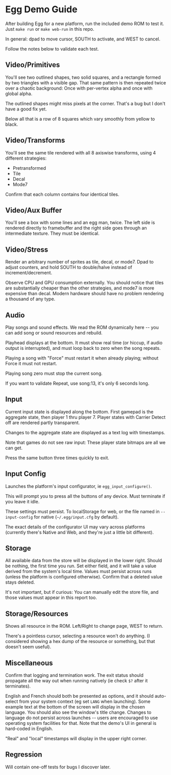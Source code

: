 # Egg Demo Guide

After building Egg for a new platform, run the included demo ROM to test it.
Just `make run` or `make web-run` in this repo.

In general: dpad to move cursor, SOUTH to activate, and WEST to cancel.

Follow the notes below to validate each test.

## Video/Primitives

You'll see two outlined shapes, two solid squares, and a rectangle formed by two triangles with a visible gap.
That same pattern is then repeated twice over a chaotic background: Once with per-vertex alpha and once with global alpha.

The outlined shapes might miss pixels at the corner. That's a bug but I don't have a good fix yet.

Below all that is a row of 8 squares which vary smoothly from yellow to black.

## Video/Transforms

You'll see the same tile rendered with all 8 axiswise transforms, using 4 different strategies:
- Pretransformed
- Tile
- Decal
- Mode7

Confirm that each column contains four identical tiles.

## Video/Aux Buffer

You'll see a box with some lines and an egg man, twice.
The left side is rendered directly to framebuffer and the right side goes through an intermediate texture.
They must be identical.

## Video/Stress

Render an arbitrary number of sprites as tile, decal, or mode7.
Dpad to adjust counters, and hold SOUTH to double/halve instead of increment/decrement.

Observe CPU and GPU consumption externally.
You should notice that tiles are substantially cheaper than the other strategies, and mode7 is more expensive than decal.
Modern hardware should have no problem rendering a thousand of any type.

## Audio

Play songs and sound effects.
We read the ROM dynamically here -- you can add song or sound resources and rebuild.

Playhead displays at the bottom. It must show real time (or hiccup, if audio output is interrupted), and must loop back to zero when the song repeats.

Playing a song with "Force" must restart it when already playing; without Force it must not restart.

Playing song zero must stop the current song.

If you want to validate Repeat, use song:13, it's only 6 seconds long.

## Input

Current input state is displayed along the bottom.
First gamepad is the aggregate state, then player 1 thru player 7.
Player states with Carrier Detect off are rendered partly transparent.

Changes to the aggregate state are displayed as a text log with timestamps.

Note that games do not see raw input: These player state bitmaps are all we can get.

Press the same button three times quickly to exit.

## Input Config

Launches the platform's input configurator, ie `egg_input_configure()`.

This will prompt you to press all the buttons of any device.
Must terminate if you leave it idle.

These settings must persist. To localStorage for web, or the file named in `--input-config` for native (`~/.egg/input.cfg` by default).

The exact details of the configurator UI may vary across platforms (currently there's Native and Web, and they're just a little bit different).

## Storage

All available data from the store will be displayed in the lower right.
Should be nothing, the first time you run.
Set either field, and it will take a value derived from the system's local time.
Values must persist across runs (unless the platform is configured otherwise).
Confirm that a deleted value stays deleted.

It's not important, but if curious: You can manually edit the store file, and those values must appear in this report too.

## Storage/Resources

Shows all resource in the ROM.
Left/Right to change page, WEST to return.

There's a pointless cursor, selecting a resource won't do anything.
(I considered showing a hex dump of the resource or something, but that doesn't seem useful).

## Miscellaneous

Confirm that logging and termination work.
The exit status should propagate all the way out when running natively (ie check `$?` after it terminates).

English and French should both be presented as options, and it should auto-select from your system context (eg set `LANG` when launching).
Some example text at the bottom of the screen will display in the chosen language.
You should also see the window's title change.
Changes to language do not persist across launches -- users are encouraged to use operating system facilities for that.
Note that the demo's UI in general is hard-coded in English.

"Real" and "local" timestamps will display in the upper right corner.

## Regression

Will contain one-off tests for bugs I discover later.
